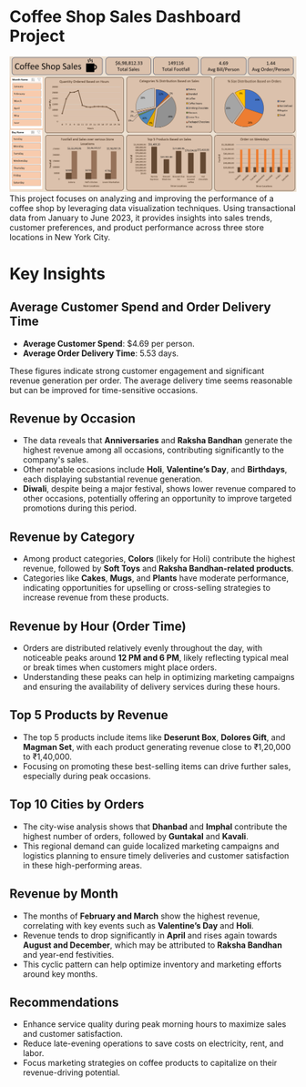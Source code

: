 # Coffee Shop Sales Dashboard Project
![Dashboard Preview](Coffee_shop_sales.png)
This project focuses on analyzing and improving the performance of a coffee shop by leveraging data visualization techniques. Using transactional data from January to June 2023, it provides insights into sales trends, customer preferences, and product performance across three store locations in New York City.

# Key Insights

## Average Customer Spend and Order Delivery Time
- **Average Customer Spend**: $4.69 per person.
- **Average Order Delivery Time**: 5.53 days.

These figures indicate strong customer engagement and significant revenue generation per order. The average delivery time seems reasonable but can be improved for time-sensitive occasions.

## Revenue by Occasion
- The data reveals that **Anniversaries** and **Raksha Bandhan** generate the highest revenue among all occasions, contributing significantly to the company's sales. 
- Other notable occasions include **Holi**, **Valentine’s Day**, and **Birthdays**, each displaying substantial revenue generation.
- **Diwali**, despite being a major festival, shows lower revenue compared to other occasions, potentially offering an opportunity to improve targeted promotions during this period.

## Revenue by Category
- Among product categories, **Colors** (likely for Holi) contribute the highest revenue, followed by **Soft Toys** and **Raksha Bandhan-related products**.
- Categories like **Cakes**, **Mugs**, and **Plants** have moderate performance, indicating opportunities for upselling or cross-selling strategies to increase revenue from these products.

## Revenue by Hour (Order Time)
- Orders are distributed relatively evenly throughout the day, with noticeable peaks around **12 PM and 6 PM**, likely reflecting typical meal or break times when customers might place orders.
- Understanding these peaks can help in optimizing marketing campaigns and ensuring the availability of delivery services during these hours.

## Top 5 Products by Revenue
- The top 5 products include items like **Deserunt Box**, **Dolores Gift**, and **Magman Set**, with each product generating revenue close to ₹1,20,000 to ₹1,40,000.
- Focusing on promoting these best-selling items can drive further sales, especially during peak occasions.

## Top 10 Cities by Orders
- The city-wise analysis shows that **Dhanbad** and **Imphal** contribute the highest number of orders, followed by **Guntakal** and **Kavali**.
- This regional demand can guide localized marketing campaigns and logistics planning to ensure timely deliveries and customer satisfaction in these high-performing areas.

## Revenue by Month
- The months of **February and March** show the highest revenue, correlating with key events such as **Valentine’s Day** and **Holi**.
- Revenue tends to drop significantly in **April** and rises again towards **August and December**, which may be attributed to **Raksha Bandhan** and year-end festivities.
- This cyclic pattern can help optimize inventory and marketing efforts around key months.

## Recommendations
- Enhance service quality during peak morning hours to maximize sales and customer satisfaction.
- Reduce late-evening operations to save costs on electricity, rent, and labor.
- Focus marketing strategies on coffee products to capitalize on their revenue-driving potential.

